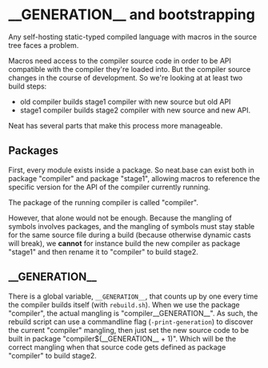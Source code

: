 # \_\_GENERATION\_\_ and bootstrapping

Any self-hosting static-typed compiled language with macros in the source tree faces a problem.

Macros need access to the compiler source code in order to be API compatible
with the compiler they're loaded into. But the compiler source changes
in the course of development. So we're looking at at least two build steps:

- old compiler builds stage1 compiler with new source but old API
- stage1 compiler builds stage2 compiler with new source and new API.

Neat has several parts that make this process more manageable.

## Packages

First, every module exists inside a package. So neat.base can exist both in
package "compiler" and package "stage1", allowing macros to reference the
specific version for the API of the compiler currently running.

The package of the running compiler is called "compiler".

However, that alone would not be enough. Because the mangling of symbols
involves packages, and the mangling of symbols must stay stable for the
same source file during a build (because otherwise dynamic casts will break),
we **cannot** for instance build the new compiler as package "stage1" and then
rename it to "compiler" to build stage2.

## \_\_GENERATION\_\_

There is a global variable, `__GENERATION__`, that counts up by one every time
the compiler builds itself (with `rebuild.sh`). When we use the package
"compiler", the actual mangling is "compiler\_\_GENERATION\_\_". As such, the rebuild
script can use a commandline flag (`-print-generation`) to discover the current
"compiler" mangling, then just set the new source code to be built in package
"compiler$(\_\_GENERATION\_\_ + 1)". Which will be the correct mangling when
that source code gets defined as package "compiler" to build stage2.
